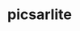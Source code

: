 ---
title: "picsarlite"
layout: cache
categories: [package, v0.18.1]
meta: {"versions": ["0.1"], "compilers": ["gcc@=7.3.1"], "oss": ["amzn2"], "platforms": ["linux"], "targets": ["aarch64", "graviton2", "x86_64_v3", "x86_64_v4"], "stacks": ["aws-ahug", "aws-ahug-aarch64", "root"], "num_specs": 4, "num_specs_by_stack": {"root": 4, "aws-ahug-aarch64": 2, "aws-ahug": 2}}
spec_details: [{"hash": "2k3zuseugaiofw4ultfwakoy4jkof47v", "compiler": "gcc@=7.3.1", "versions": ["0.1"], "os": "amzn2", "platform": "linux", "target": "aarch64", "variants": ["~debug", "~library", "~map", "+prod", "~prod_spectral", "~sde", "~vtune"], "stacks": ["root", "aws-ahug-aarch64"], "size": "-", "tarball": "https://binaries.spack.io/v0.18.1/build_cache/linux-amzn2-aarch64/gcc-7.3.1/picsarlite-0.1/linux-amzn2-aarch64-gcc-7.3.1-picsarlite-0.1-2k3zuseugaiofw4ultfwakoy4jkof47v.spack"}, {"hash": "ukbuepf5thdmfgujwjua5wjzoudmuabe", "compiler": "gcc@=7.3.1", "versions": ["0.1"], "os": "amzn2", "platform": "linux", "target": "x86_64_v3", "variants": ["~debug", "~library", "~map", "+prod", "~prod_spectral", "~sde", "~vtune"], "stacks": ["root", "aws-ahug"], "size": "-", "tarball": "https://binaries.spack.io/v0.18.1/build_cache/linux-amzn2-x86_64_v3/gcc-7.3.1/picsarlite-0.1/linux-amzn2-x86_64_v3-gcc-7.3.1-picsarlite-0.1-ukbuepf5thdmfgujwjua5wjzoudmuabe.spack"}, {"hash": "husdv5m6wbzdamkpkwbenzbd4bwkuhwo", "compiler": "gcc@=7.3.1", "versions": ["0.1"], "os": "amzn2", "platform": "linux", "target": "x86_64_v4", "variants": ["~debug", "~library", "~map", "+prod", "~prod_spectral", "~sde", "~vtune"], "stacks": ["root", "aws-ahug"], "size": "-", "tarball": "https://binaries.spack.io/v0.18.1/build_cache/linux-amzn2-x86_64_v4/gcc-7.3.1/picsarlite-0.1/linux-amzn2-x86_64_v4-gcc-7.3.1-picsarlite-0.1-husdv5m6wbzdamkpkwbenzbd4bwkuhwo.spack"}, {"hash": "h3pj2ececalvo2zg5nhl5475fvgzhzot", "compiler": "gcc@=7.3.1", "versions": ["0.1"], "os": "amzn2", "platform": "linux", "target": "graviton2", "variants": ["~debug", "~library", "~map", "+prod", "~prod_spectral", "~sde", "~vtune"], "stacks": ["root", "aws-ahug-aarch64"], "size": "-", "tarball": "https://binaries.spack.io/v0.18.1/build_cache/linux-amzn2-graviton2/gcc-7.3.1/picsarlite-0.1/linux-amzn2-graviton2-gcc-7.3.1-picsarlite-0.1-h3pj2ececalvo2zg5nhl5475fvgzhzot.spack"}]
---